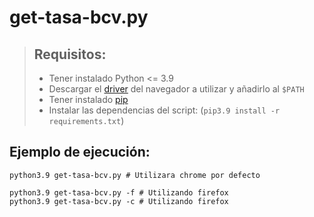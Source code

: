 # get-tasa-bcv.py

> ## Requisitos:
> - Tener instalado Python <= 3.9
> - Descargar el  [driver](https://selenium-python.readthedocs.io/installation.html#drivers) del navegador a utilizar y añadirlo al ```$PATH```
> - Tener instalado [pip](https://pip.pypa.io/en/stable/installation/)
> - Instalar las dependencias del script: (```pip3.9 install -r requirements.txt```)

## Ejemplo de ejecución:

```shell
python3.9 get-tasa-bcv.py # Utilizara chrome por defecto

python3.9 get-tasa-bcv.py -f # Utilizando firefox
python3.9 get-tasa-bcv.py -c # Utilizando firefox
```